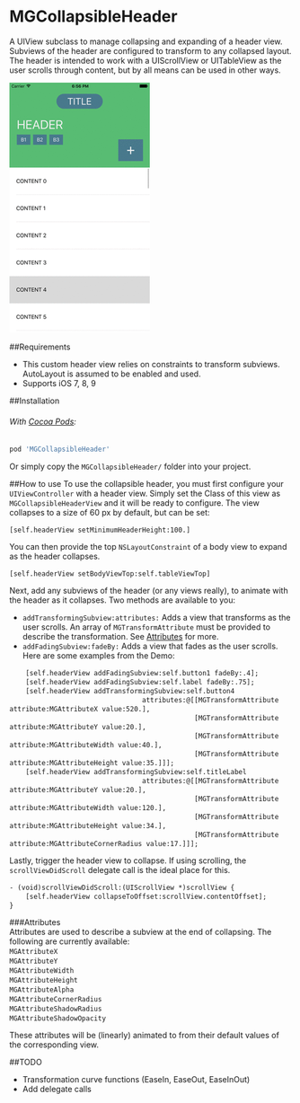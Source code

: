 # MGCollapsibleHeader
A UIView subclass to manage collapsing and expanding of a header view. Subviews of the header are configured to transform to any collapsed layout. The header is intended to work with a UIScrollView or UITableView as the user scrolls through content, but by all means can be used in other ways.

![Demo Gif](Screenshots/mgcollapsibleheader_demo.gif)

##Requirements
- This custom header view relies on constraints to transform subviews. AutoLayout is assumed to be enabled and used.   
- Supports iOS 7, 8, 9

##Installation
###### With [Cocoa Pods](https://cocoapods.org/):
```ruby
pod 'MGCollapsibleHeader'
```

Or simply copy the `MGCollapsibleHeader/` folder into your project.

##How to use
To use the collapsible header, you must first configure your `UIViewController` with a header view. Simply set the Class of this view as `MGCollapsibleHeaderView` and it will be ready to configure. The view collapses to a size of 60 px by default, but can be set:
```objc
[self.headerView setMinimumHeaderHeight:100.]
```   
   
You can then provide the top `NSLayoutConstraint` of a body view to expand as the header collapses.  
```objc
[self.headerView setBodyViewTop:self.tableViewTop]
```   
   
Next, add any subviews of the header (or any views really), to animate with the header as it collapses. Two methods are available to you:   
- `addTransformingSubview:attributes:` Adds a view that transforms as the user scrolls. An array of `MGTransformAttribute` must be provided to describe the transformation. See [Attributes](#attributes) for more.
- `addFadingSubview:fadeBy:` Adds a view that fades as the user scrolls.   
Here are some examples from the Demo:   
```objc
	[self.headerView addFadingSubview:self.button1 fadeBy:.4];
	[self.headerView addFadingSubview:self.label fadeBy:.75];
	[self.headerView addTransformingSubview:self.button4
								 attributes:@[[MGTransformAttribute attribute:MGAttributeX value:520.],
											  [MGTransformAttribute attribute:MGAttributeY value:20.],
											  [MGTransformAttribute attribute:MGAttributeWidth value:40.],
											  [MGTransformAttribute attribute:MGAttributeHeight value:35.]]];
	[self.headerView addTransformingSubview:self.titleLabel
								 attributes:@[[MGTransformAttribute attribute:MGAttributeY value:20.],
											  [MGTransformAttribute attribute:MGAttributeWidth value:120.],
											  [MGTransformAttribute attribute:MGAttributeHeight value:34.],
											  [MGTransformAttribute attribute:MGAttributeCornerRadius value:17.]]];
```   
   
Lastly, trigger the header view to collapse. If using scrolling, the `scrollViewDidScroll` delegate call is the ideal place for this.
```objc
- (void)scrollViewDidScroll:(UIScrollView *)scrollView {
	[self.headerView collapseToOffset:scrollView.contentOffset];
}
```   
   
###Attributes   
Attributes are used to describe a subview at the end of collapsing. The following are currently available:   
`MGAttributeX`  
`MGAttributeY`  
`MGAttributeWidth`  
`MGAttributeHeight`  
`MGAttributeAlpha`  
`MGAttributeCornerRadius`  
`MGAttributeShadowRadius`  
`MGAttributeShadowOpacity`  

These attributes will be (linearly) animated to from their default values of the corresponding view.   

##TODO
- Transformation curve functions (EaseIn, EaseOut, EaseInOut)   
- Add delegate calls   

